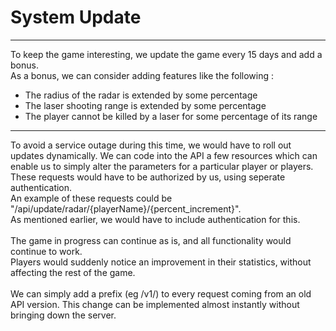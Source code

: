 <h1>System Update</h1><hr>
To keep the game interesting, we update the game every 15 days and add a bonus.<br>
As a bonus, we can consider adding features like the following :<br>
<ul>
<li>The radius of the radar is extended by some percentage</li>
<li>The laser shooting range is extended by some percentage</li>
<li>The player cannot be killed by a laser for some percentage of its range</li>
</ul>
<hr>

To avoid a service outage during this time, we would have to roll out updates dynamically.
We can code into the API a few resources which can enable us to simply alter the parameters for a particular player or players.
<br>
These requests would have to be authorized by us, using seperate authentication. <br>
An example of these requests could be "/api/update/radar/{playerName}/{percent_increment}".<br>
As mentioned earlier, we would have to include authentication for this.<br>
<br>
The game in progress can continue as is, and all functionality would continue to work.<br>
Players would suddenly notice an improvement in their statistics, without affecting the rest of the game.<br>
<br>
We can simply add a prefix (eg /v1/) to every request coming from an old API version. This change can be implemented almost instantly without bringing down the server.
<br><br>
